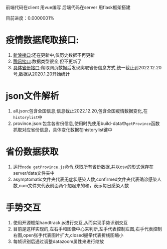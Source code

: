 前端代码在client  用vue编写
后端代码在server 用flask框架搭建

目前进度：0.0000001%
# 疫情数据爬取接口:
1. [新浪接口](https://interface.sina.cn/news/wap/fymap2020_data.d.json):还在更新中,仅历史数据不再更新
2. [腾讯接口](https://view.inews.qq.com/g2/getOnsInfo?name=disease_h5):数据类型很全,但不更新了
3. [具体省份接口](https://gwpre.sina.cn/interface/news/ncp/data.d.json?mod=province&province=beijing):爬取网页数据后发现爬取省份信息方式,统一截止到2022.12.20号,数据从2020.1.20开始统计
# json文件解析
1. all.json:包含全国信息,信息截止2022.12.20,包含全国疫情数据变化,在`historylist`中
2. province.json:包含各省份信息,使用时先使用build-data中`getProvince`函数抓取对应省份信息，具体变化数据在historylist键中

# 省份数据获取
1. 运行`node getProvince.js`命令,获取所有省份数据,并以csv的形式保存在server/data文件夹中
2. asymptomatic文件夹代表无症状感染人数,confirmed文件夹代表确诊感染人数,num文件夹代表前面两个加起来的和，表示每日感染人数
# 手势交互
1. 使用开源框架handtrack.js进行交互,从而实现手势识别交互
2. 目前是这样实现的,左右手和图像中心来判断,左手代表控制左图,右手代表控制右图,open张手代表图片扩大,closed握拳代表折线图缩小
4. 每帧识别后通过调整datazoom属性来进行缩放